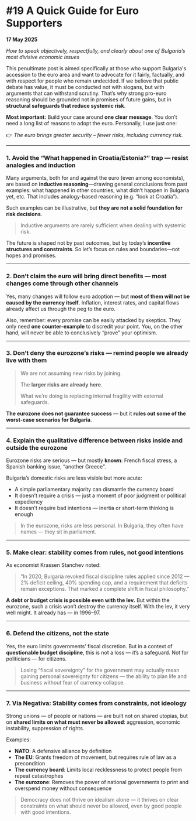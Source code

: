 # #19 A Quick Guide for Euro Supporters

**17 May 2025**

*How to speak objectively, respectfully, and clearly about one of Bulgaria’s most divisive economic issues*

This penultimate post is aimed specifically at those who support Bulgaria's accession to the euro area and want to advocate for it fairly, factually, and with respect for people who remain undecided. If we believe that public debate has value, it must be conducted not with slogans, but with arguments that can withstand scrutiny. That’s why strong pro-euro reasoning should be grounded not in promises of future gains, but in **structural safeguards that reduce systemic risk**.

**Most important:** Build your case around **one clear message**. You don’t need a long list of reasons to adopt the euro. Personally, I use just one:

👉 *The euro brings greater security – fewer risks, including currency risk.*

---

### **1. Avoid the “What happened in Croatia/Estonia?” trap — resist analogies and induction**

Many arguments, both for and against the euro (even among economists), are based on **inductive reasoning**—drawing general conclusions from past examples: what happened in other countries, what didn’t happen in Bulgaria yet, etc. That includes analogy-based reasoning (e.g. “look at Croatia”).

Such examples can be illustrative, but **they are not a solid foundation for risk decisions**.

> Inductive arguments are rarely sufficient when dealing with systemic risk.
> 

The future is shaped not by past outcomes, but by today’s **incentive structures and constraints**. So let’s focus on rules and boundaries—not hopes and promises.

---

### **2. Don’t claim the euro will bring direct benefits — most changes come through other channels**

Yes, many changes will follow euro adoption — but **most of them will not be caused by the currency itself**. Inflation, interest rates, and capital flows already affect us through the peg to the euro.

Also, remember: every promise can be easily attacked by skeptics. They only need **one counter-example** to discredit your point. You, on the other hand, will never be able to conclusively “prove” your optimism.

---

### **3. Don’t deny the eurozone’s risks — remind people we already live with them**

> We are not assuming new risks by joining.
> 
> 
> The **larger risks are already here**.
> 
> What we’re doing is replacing internal fragility with external safeguards.
> 

**The eurozone does not guarantee success** — but it **rules out some of the worst-case scenarios for Bulgaria**.

---

### **4. Explain the qualitative difference between risks inside and outside the eurozone**

Eurozone risks are serious — but mostly **known**: French fiscal stress, a Spanish banking issue, “another Greece”.

Bulgaria’s domestic risks are less visible but more acute:

- A simple parliamentary majority can dismantle the currency board
- It doesn’t require a crisis — just a moment of poor judgment or political expediency
- It doesn’t require bad intentions — inertia or short-term thinking is enough

> In the eurozone, risks are less personal. In Bulgaria, they often have names — they sit in parliament.
> 

---

### **5. Make clear: stability comes from rules, not good intentions**

As economist Krassen Stanchev noted:

> “In 2020, Bulgaria revoked fiscal discipline rules applied since 2012 — 2% deficit ceiling, 40% spending cap, and a requirement that deficits remain exceptions. That marked a complete shift in fiscal philosophy.”
> 

**A debt or budget crisis is possible even with the lev.** But within the eurozone, such a crisis won’t destroy the currency itself. With the lev, it very well might. It already has — in 1996–97.

---

### **6. Defend the citizens, not the state**

Yes, the euro limits governments’ fiscal discretion. But in a context of **questionable budget discipline**, this is not a loss — it’s a safeguard. Not for politicians — for citizens.

> Losing “fiscal sovereignty” for the government may actually mean gaining personal sovereignty for citizens — the ability to plan life and business without fear of currency collapse.
> 

---

### **7. Via Negativa: Stability comes from constraints, not ideology**

Strong unions — of people or nations — are built not on shared utopias, but on **shared limits on what must never be allowed**: aggression, economic instability, suppression of rights.

Examples:

- **NATO**: A defensive alliance by definition
- **The EU**: Grants freedom of movement, but requires rule of law as a precondition
- **The currency board**: Limits local recklessness to protect people from repeat catastrophes
- **The eurozone**: Removes the power of national governments to print and overspend money without consequence

> Democracy does not thrive on idealism alone — it thrives on clear constraints on what should never be allowed, even by good people with good intentions.
>
